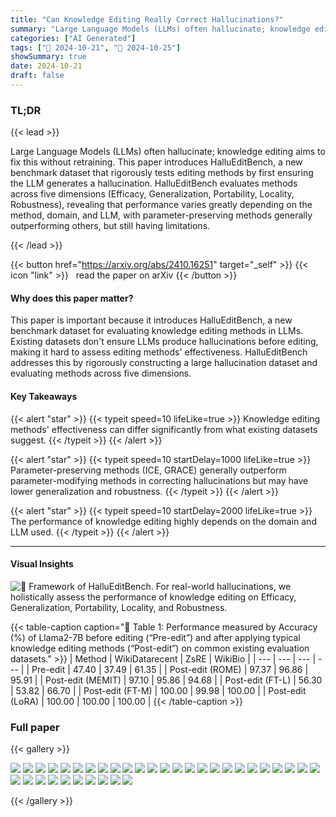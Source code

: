 ```yaml
---
title: "Can Knowledge Editing Really Correct Hallucinations?"
summary: "Large Language Models (LLMs) often hallucinate; knowledge editing aims to fix this without retraining.  This paper introduces HalluEditBench, a new benchmark dataset that rigorously tests editing meth....."
categories: ["AI Generated"]
tags: ["🔖 2024-10-21", "🤗 2024-10-25"]
showSummary: true
date: 2024-10-21
draft: false
---
```


### TL;DR


{{< lead >}}

Large Language Models (LLMs) often hallucinate; knowledge editing aims to fix this without retraining.  This paper introduces HalluEditBench, a new benchmark dataset that rigorously tests editing methods by first ensuring the LLM generates a hallucination.  HalluEditBench evaluates methods across five dimensions (Efficacy, Generalization, Portability, Locality, Robustness), revealing that performance varies greatly depending on the method, domain, and LLM, with parameter-preserving methods generally outperforming others, but still having limitations.

{{< /lead >}}


{{< button href="https://arxiv.org/abs/2410.16251" target="_self" >}}
{{< icon "link" >}} &nbsp; read the paper on arXiv
{{< /button >}}

#### Why does this paper matter?
This paper is important because it introduces HalluEditBench, a new benchmark dataset for evaluating knowledge editing methods in LLMs. Existing datasets don't ensure LLMs produce hallucinations before editing, making it hard to assess editing methods' effectiveness. HalluEditBench addresses this by rigorously constructing a large hallucination dataset and evaluating methods across five dimensions.
#### Key Takeaways

{{< alert "star" >}}
{{< typeit speed=10 lifeLike=true >}} Knowledge editing methods' effectiveness can differ significantly from what existing datasets suggest. {{< /typeit >}}
{{< /alert >}}

{{< alert "star" >}}
{{< typeit speed=10 startDelay=1000 lifeLike=true >}} Parameter-preserving methods (ICE, GRACE) generally outperform parameter-modifying methods in correcting hallucinations but may have lower generalization and robustness. {{< /typeit >}}
{{< /alert >}}

{{< alert "star" >}}
{{< typeit speed=10 startDelay=2000 lifeLike=true >}} The performance of knowledge editing highly depends on the domain and LLM used. {{< /typeit >}}
{{< /alert >}}

------
#### Visual Insights



![](figures/figures_2_0.png "🔼 Framework of HalluEditBench. For real-world hallucinations, we holistically assess the performance of knowledge editing on Efficacy, Generalization, Portability, Locality, and Robustness.")





{{< table-caption caption="🔽 Table 1: Performance measured by Accuracy (%) of Llama2-7B before editing (“Pre-edit”) and after applying typical knowledge editing methods (“Post-edit”) on common existing evaluation datasets." >}}
| Method | WikiDatarecent | ZsRE | WikiBio |
| --- | --- | --- | --- |
| Pre-edit | 47.40 | 37.49 | 61.35 |
| Post-edit (ROME) | 97.37 | 96.86 | 95.91 |
| Post-edit (MEMIT) | 97.10 | 95.86 | 94.68 |
| Post-edit (FT-L) | 56.30 | 53.82 | 66.70 |
| Post-edit (FT-M) | 100.00 | 99.98 | 100.00 |
| Post-edit (LoRA) | 100.00 | 100.00 | 100.00 |
{{< /table-caption >}}









### Full paper

{{< gallery >}}

  <img src="paper_images/1.png" class="grid-w50 md:grid-w33 xl:grid-w25" />

  <img src="paper_images/2.png" class="grid-w50 md:grid-w33 xl:grid-w25" />

  <img src="paper_images/3.png" class="grid-w50 md:grid-w33 xl:grid-w25" />

  <img src="paper_images/4.png" class="grid-w50 md:grid-w33 xl:grid-w25" />

  <img src="paper_images/5.png" class="grid-w50 md:grid-w33 xl:grid-w25" />

  <img src="paper_images/6.png" class="grid-w50 md:grid-w33 xl:grid-w25" />

  <img src="paper_images/7.png" class="grid-w50 md:grid-w33 xl:grid-w25" />

  <img src="paper_images/8.png" class="grid-w50 md:grid-w33 xl:grid-w25" />

  <img src="paper_images/9.png" class="grid-w50 md:grid-w33 xl:grid-w25" />

  <img src="paper_images/10.png" class="grid-w50 md:grid-w33 xl:grid-w25" />

  <img src="paper_images/11.png" class="grid-w50 md:grid-w33 xl:grid-w25" />

  <img src="paper_images/12.png" class="grid-w50 md:grid-w33 xl:grid-w25" />

  <img src="paper_images/13.png" class="grid-w50 md:grid-w33 xl:grid-w25" />

  <img src="paper_images/14.png" class="grid-w50 md:grid-w33 xl:grid-w25" />

  <img src="paper_images/15.png" class="grid-w50 md:grid-w33 xl:grid-w25" />

  <img src="paper_images/16.png" class="grid-w50 md:grid-w33 xl:grid-w25" />

  <img src="paper_images/17.png" class="grid-w50 md:grid-w33 xl:grid-w25" />

  <img src="paper_images/18.png" class="grid-w50 md:grid-w33 xl:grid-w25" />

  <img src="paper_images/19.png" class="grid-w50 md:grid-w33 xl:grid-w25" />

  <img src="paper_images/20.png" class="grid-w50 md:grid-w33 xl:grid-w25" />

  <img src="paper_images/21.png" class="grid-w50 md:grid-w33 xl:grid-w25" />

  <img src="paper_images/22.png" class="grid-w50 md:grid-w33 xl:grid-w25" />

  <img src="paper_images/23.png" class="grid-w50 md:grid-w33 xl:grid-w25" />

  <img src="paper_images/24.png" class="grid-w50 md:grid-w33 xl:grid-w25" />

  <img src="paper_images/25.png" class="grid-w50 md:grid-w33 xl:grid-w25" />

  <img src="paper_images/26.png" class="grid-w50 md:grid-w33 xl:grid-w25" />

  <img src="paper_images/27.png" class="grid-w50 md:grid-w33 xl:grid-w25" />

  <img src="paper_images/28.png" class="grid-w50 md:grid-w33 xl:grid-w25" />

  <img src="paper_images/29.png" class="grid-w50 md:grid-w33 xl:grid-w25" />

  <img src="paper_images/30.png" class="grid-w50 md:grid-w33 xl:grid-w25" />

  <img src="paper_images/31.png" class="grid-w50 md:grid-w33 xl:grid-w25" />

  <img src="paper_images/32.png" class="grid-w50 md:grid-w33 xl:grid-w25" />

  <img src="paper_images/33.png" class="grid-w50 md:grid-w33 xl:grid-w25" />

  <img src="paper_images/34.png" class="grid-w50 md:grid-w33 xl:grid-w25" />

  <img src="paper_images/35.png" class="grid-w50 md:grid-w33 xl:grid-w25" />

{{< /gallery >}}